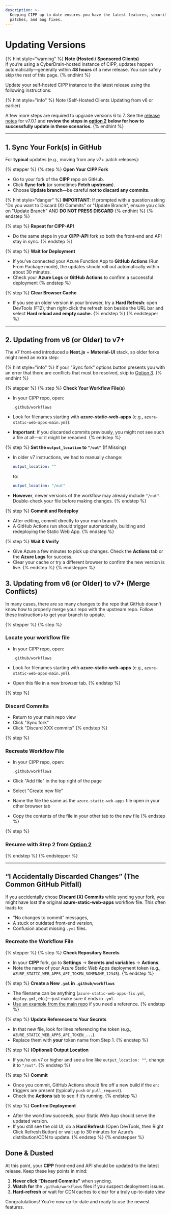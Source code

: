 ```yaml
---
description: >-
  Keeping CIPP up-to-date ensures you have the latest features, security
  patches, and bug fixes.
---
```


# Updating Versions



{% hint style="warning" %}
**Note (Hosted / Sponsored Clients)**\
If you’re using a CyberDrain-hosted instance of CIPP, updates happen automatically—generally within **48 hours** of a new release. You can safely skip the rest of this page.
{% endhint %}

Update your self-hosted CIPP instance to the latest release using the following instructions:

{% hint style="info" %}
Note (Self-Hosted Clients Updating from v6 or earlier)

A few more steps are required to upgrade versions 6 to 7. See the [release notes](https://github.com/KelvinTegelaar/CIPP/releases/tag/v7.0.1) for v7.0.1 and **review the steps in** [**option 2**](updating.md#id-2.-special-case-upgrading-from-v6-or-older-to-v7) **below for how to successfully update in these scenarios.**
{% endhint %}

***

## 1. Sync Your Fork(s) in GitHub

For **typical** updates (e.g., moving from any v7+ patch releases):

{% stepper %}
{% step %}
**Open Your CIPP Fork**

* Go to your fork of the **CIPP** repo on GitHub.
* Click **Sync fork** (or sometimes **Fetch upstream**).
* Choose **Update branch**—be careful **not to discard any commits**.

{% hint style="danger" %}
**IMPORTANT**: If prompted with a question asking "Do you want to Discard (X) Commits" or "Update Branch", ensure you click on "Update Branch" AND **DO NOT PRESS DISCARD**
{% endhint %}
{% endstep %}

{% step %}
**Repeat for CIPP-API**

* Do the same steps in your **CIPP-API** fork so both the front-end and API stay in sync.
{% endstep %}

{% step %}
**Wait for Deployment**

* If you’ve connected your Azure Function App to **GitHub Actions** (Run From Package mode), the updates should roll out automatically within about 30 minutes.
* Check your **Azure Logs** or **GitHub Actions** to confirm a successful deployment
{% endstep %}

{% step %}
**Clear Browser Cache**

* If you see an older version in your browser, try a **Hard Refresh**: open DevTools (F12), then right-click the refresh icon beside the URL bar and select **Hard reload and empty cache.**
{% endstep %}
{% endstepper %}

***

## 2. Updating from v6 (or Older) to v7+

The v7 front-end introduced a **Next.js** + **Material-UI** stack, so older forks might need an extra step:

{% hint style="info" %}
If your "Sync fork" options button presents you with an error that there are conflicts that must be resolved, skip to [Option 3](updating.md#id-3.-updating-from-v6-or-older-to-v7-merge-conflicts).
{% endhint %}



{% stepper %}
{% step %}
**Check Your Workflow File(s)**

*   In your CIPP repo, open:

    ```
    .github/workflows
    ```
* Look for filenames starting with **azure-static-web-apps** (e.g., `azure-static-web-apps-main.yml`).&#x20;
* **Important**: If you discarded commits previously, you might not see such a file at all—or it might be renamed.
{% endstep %}

{% step %}
**Set the `output_location` to `"/out"`** (If Missing)

*   In older v7 instructions, we had to manually change:

    ```yaml
    output_location: "" 
    ```

    to:

    ```yaml
    output_location: "/out"
    ```
* **However**, newer versions of the workflow may already include `"/out"`. Double-check your file before making changes.
{% endstep %}

{% step %}
**Commit and Redeploy**

* After editing, commit directly to your main branch.
* A GitHub Actions run should trigger automatically, building and redeploying the Static Web App.
{% endstep %}

{% step %}
**Wait & Verify**

* Give Azure a few minutes to pick up changes. Check the **Actions** tab or the **Azure Logs** for success.
* Clear your cache or try a different browser to confirm the new version is live.
{% endstep %}
{% endstepper %}

## 3. Updating from v6 (or Older) to v7+ (Merge Conflicts)

In many cases, there are so many changes to the repo that GitHub doesn't know how to properly merge your repo with the upstream repo. Follow these instructions to get your branch to update.

{% stepper %}
{% step %}
### Locate your workflow file

*   In your CIPP repo, open:

    ```
    .github/workflows
    ```
* Look for filenames starting with **azure-static-web-apps** (e.g., `azure-static-web-apps-main.yml`).
* Open this file in a new browser tab.
{% endstep %}

{% step %}
### Discard Commits

* Return to your main repo view
* Click "Sync fork"
* Click "Discard XXX commits"
{% endstep %}

{% step %}
### Recreate Workflow File

*   In your CIPP repo, open:

    ```
    .github/workflows
    ```
* Click "Add file" in the top right of the page
* Select "Create new file"
* Name the file the same as the `azure-static-web-apps` file open in your other browser tab
* Copy the contents of the file in your other tab to the new file
{% endstep %}

{% step %}
### Resume with Step 2 from [Option 2](updating.md#id-2.-updating-from-v6-or-older-to-v7)
{% endstep %}
{% endstepper %}

***

## “I Accidentally Discarded Changes” (The Common GitHub Pitfall)

If you accidentally chose **Discard (X) Commits** while syncing your fork, you might have lost the original **azure-static-web-apps** workflow file. This often leads to:

* “No changes to commit” messages,
* A stuck or outdated front-end version,
* Confusion about missing `.yml` files.

### Recreate the Workflow File

{% stepper %}
{% step %}
**Check Repository Secrets**

* In your **CIPP** fork, go to **Settings** → **Secrets and variables** → **Actions**.
* Note the name of your Azure Static Web Apps deployment token (e.g., `AZURE_STATIC_WEB_APPS_API_TOKEN_SOMENAME_12345`).
{% endstep %}

{% step %}
**Create a New `.yml` in `.github/workflows`**

* The filename can be anything (`azure-static-web-apps-fix.yml`, `deploy.yml`, etc.)—just make sure it ends in `.yml`.
* [Use an example from the main repo](https://github.com/KelvinTegelaar/CIPP/blob/main/.github/workflows/azure-static-web-apps-main.yml) if you need a reference.
{% endstep %}

{% step %}
**Update References to Your Secrets**

* In that new file, look for lines referencing the token (e.g., `AZURE_STATIC_WEB_APPS_API_TOKEN_...`).
* Replace them with **your** token name from Step 1.
{% endstep %}

{% step %}
**(Optional) Output Location**

* If you’re on v7 or higher and see a line like `output_location: ""`, change it to `"/out"`.
{% endstep %}

{% step %}
**Commit**

* Once you commit, GitHub Actions should fire off a new build if the `on:` triggers are present (typically `push` or `pull_request`).
* Check the **Actions** tab to see if it’s running.
{% endstep %}

{% step %}
**Confirm Deployment**

* After the workflow succeeds, your Static Web App should serve the updated version.
* If you still see the old UI, do a **Hard Refresh** (Open DevTools, then Right Click Refresh Button) or wait up to 30 minutes for Azure’s distribution/CDN to update.
{% endstep %}
{% endstepper %}

## Done & Dusted

At this point, your **CIPP** front-end and API should be updated to the latest release. Keep these key points in mind:

1. **Never click “Discard Commits”** when syncing.
2. **Watch for** the `.github/workflows` files if you suspect deployment issues.
3. **Hard-refresh** or wait for CDN caches to clear for a truly up-to-date view

Congratulations! You’re now up-to-date and ready to use the newest features.
